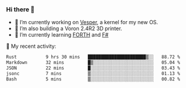 ### Hi there 👋

<!--
**berkus/berkus** is a ✨ _special_ ✨ repository because its `README.md` (this file) appears on your GitHub profile.

Here are some ideas to get you started:

- 🔭 I’m currently working on ...
- 🌱 I’m currently learning ...
- 👯 I’m looking to collaborate on ...
- 🤔 I’m looking for help with ...
- 💬 Ask me about ...
- 📫 How to reach me: ...
- 😄 Pronouns: ...
- ⚡ Fun fact: ...
-->

- 🔭 I’m currently working on [Vesper](https://github.com/metta-systems/vesper), a kernel for my new OS.
- 🔭 I’m also building a Voron 2.4R2 3D printer.
- 🌱 I’m currently learning [FORTH](http://forth.com/starting-forth/) and [F#](https://fsharpforfunandprofit.com/)

💼 My recent activity:

<!--START_SECTION:waka-->

```txt
Rust           9 hrs 30 mins   ██████████████████████▒░░   88.72 %
Markdown       32 mins         █▒░░░░░░░░░░░░░░░░░░░░░░░   05.04 %
JSON           22 mins         █░░░░░░░░░░░░░░░░░░░░░░░░   03.43 %
jsonc          7 mins          ▒░░░░░░░░░░░░░░░░░░░░░░░░   01.13 %
Bash           5 mins          ▒░░░░░░░░░░░░░░░░░░░░░░░░   00.82 %
```

<!--END_SECTION:waka-->
